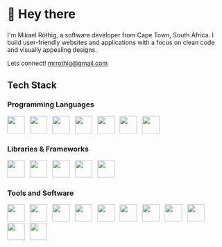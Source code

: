 <h1 align="left">👋 Hey there</h1>

###
<p align="left">I'm Mikael Röthig, a software developer from Cape Town, South Africa. I build user-friendly websites and applications with a focus on clean code and visually appealing designs.

<span>Lets connect! <a href="mailto:mrrothig@gmail.com">mrrothig@gmail.com</a></span>

###

<h2 align="left">Tech Stack</h2>

###
<h3 align="left">Programming Languages</h3>
<div align="left">
  <img src="https://cdn.jsdelivr.net/gh/devicons/devicon@latest/icons/php/php-original.svg" height="40"/>
  <img width="4" />
  <img src="https://cdn.jsdelivr.net/gh/devicons/devicon@latest/icons/csharp/csharp-original.svg" height="40" />
  <img width="4" />
  <img src="https://cdn.jsdelivr.net/gh/devicons/devicon@latest/icons/typescript/typescript-original.svg" height="40" />
  <img width="4" />
  <img src="https://cdn.jsdelivr.net/gh/devicons/devicon@latest/icons/javascript/javascript-original.svg" height="40" />
  <img width="4" />
  <img src="https://cdn.jsdelivr.net/gh/devicons/devicon@latest/icons/html5/html5-original.svg" height="40" />
  <img width="4" />
  <img src="https://cdn.jsdelivr.net/gh/devicons/devicon@latest/icons/css3/css3-original.svg" height="40" />
  <img width="4" />
  <img src="https://cdn.jsdelivr.net/gh/devicons/devicon@latest/icons/sass/sass-original.svg" height="40" />
</div>

<h3 align="left">Libraries & Frameworks</h3>
<div align="left">
  <img src="https://cdn.jsdelivr.net/gh/devicons/devicon@latest/icons/symfony/symfony-original.svg" height="40" /> 
  <img width="4" />
  <img src="https://cdn.jsdelivr.net/gh/devicons/devicon@latest/icons/shopware/shopware-original.svg" height="40" />
  <img width="4" />
  <img src="https://cdn.jsdelivr.net/gh/devicons/devicon@latest/icons/hugo/hugo-original.svg" height="40" />
  <img width="4" />
  <img src="https://cdn.jsdelivr.net/gh/devicons/devicon@latest/icons/astro/astro-original.svg" height="40" />
  <img width="4" />
  <img src="https://cdn.jsdelivr.net/gh/devicons/devicon@latest/icons/tailwindcss/tailwindcss-original.svg" height="40" />      
</div>

<h3 align="left">Tools and Software</h3>
<div align="left">
  <img src="https://cdn.jsdelivr.net/gh/devicons/devicon@latest/icons/git/git-original.svg" height="40" />
  <img width="4" />
  <img src="https://cdn.jsdelivr.net/gh/devicons/devicon@latest/icons/github/github-original.svg" height="40" />
  <img width="4" />
  <img src="https://cdn.jsdelivr.net/gh/devicons/devicon@latest/icons/webstorm/webstorm-original.svg" height="40" />
  <img width="4" />
  <img src="https://cdn.jsdelivr.net/gh/devicons/devicon@latest/icons/phpstorm/phpstorm-original.svg" height="40" />
  <img width="4" />
  <img src="https://cdn.jsdelivr.net/gh/devicons/devicon@latest/icons/figma/figma-original.svg" height="40" />
  <img width="4" />
  <img src="https://cdn.jsdelivr.net/gh/devicons/devicon@latest/icons/xd/xd-original.svg" height="40" />
  <img width="4" />
  <img src="https://cdn.jsdelivr.net/gh/devicons/devicon@latest/icons/illustrator/illustrator-plain.svg" height="40" />
  <img width="4" />
  <img src="https://cdn.jsdelivr.net/gh/devicons/devicon@latest/icons/photoshop/photoshop-original.svg" height="40" />
  <img width="4" />
  <img src="https://cdn.jsdelivr.net/gh/devicons/devicon@latest/icons/unity/unity-original.svg" height="40" />
  <img width="4" />
  <img src="https://cdn.jsdelivr.net/gh/devicons/devicon@latest/icons/blender/blender-original.svg" height="40" />
  <img width="4" />
  <img src="https://cdn.jsdelivr.net/gh/devicons/devicon@latest/icons/vercel/vercel-original.svg" height="40" />
</div>

###
